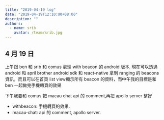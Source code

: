 ```yaml
---
title: "2019-04-19 log"
date: "2019-04-19T12:10:00+08:00"
description: ""
authors:
  - name: srib
    avatar: /team/srib.jpg
---
```


4 月 19 日
---

上午跟 ben 和 srib 和 comus 處理 with beacon 的 android 版本, 現在可以透過 android 和 april brother android sdk 和 react-native 拿到 ranging 的 beacons 資訊，而且可以在首頁 list view顯示所有 beacon 的資料，而中午我的目標是和 ben 一起做完手機轉頁的效果

下午我要和 comus 把 macau chat api 的 comment,再把 apollo server 整好

- withbeacon: 手機轉頁的效果.
- macau-chat: api 的 comment, apollo server.
